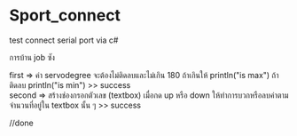 # Sport_connect
test connect serial port via c# 

การบ้าน job ซัง

first => ค่า servodegree จะต้องไม่ติดลบและไม่เกิน 180 ถ้าเกินให้ println("is max") ถ้าติดลบ println("is min") >> success
<br>
second => สร้างช่องกรอกตัวเลข (textbox) เมื่อกด up หรือ down ให้ทำการบวกหรือลบค่าตามจำนวนที่อยู่ใน textbox นั้น ๆ >> success

//done

